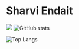 # Sharvi Endait

![](https://komarev.com/ghpvc/?username=SharviE29)
![GitHub stats](https://github-readme-stats.vercel.app/api?username=SharviE29&show_icons=true&theme=tokyonight)

![Top Langs](https://github-readme-stats.vercel.app/api/top-langs/?username=SharviE29&theme=tokyonight)



